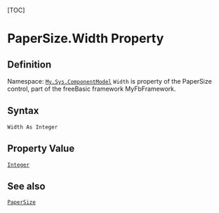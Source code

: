 [TOC]
# PaperSize.Width Property

## Definition
Namespace: [`My.Sys.ComponentModel`](My.Sys.ComponentModel.md)
`Width` is property of the PaperSize control, part of the freeBasic framework MyFbFramework.
## Syntax
```freeBasic
Width As Integer
```
## Property Value
[`Integer`]("https://www.freebasic.net/wiki/KeyPgInteger")
## See also
[`PaperSize`](PaperSize.md)
